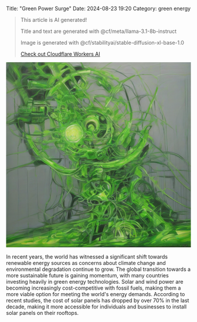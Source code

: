 Title: "Green Power Surge"
Date: 2024-08-23 19:20
Category: green energy

> This article is AI generated!
> 
> Title and text are generated with @cf/meta/llama-3.1-8b-instruct
> 
> Image is generated with @cf/stabilityai/stable-diffusion-xl-base-1.0
> 
> [Check out Cloudflare Workers AI](https://developers.cloudflare.com/workers-ai/models/)


![Alt Text](images/2024-08-23-green-power-surge.png)

In recent years, the world has witnessed a significant shift towards renewable energy sources as concerns about climate change and environmental degradation continue to grow. The global transition towards a more sustainable future is gaining momentum, with many countries investing heavily in green energy technologies. Solar and wind power are becoming increasingly cost-competitive with fossil fuels, making them a more viable option for meeting the world's energy demands. According to recent studies, the cost of solar panels has dropped by over 70% in the last decade, making it more accessible for individuals and businesses to install solar panels on their rooftops.